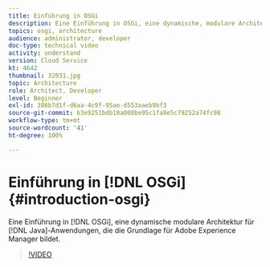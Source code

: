```yaml
---
title: Einführung in OSGi
description: Eine Einführung in OSGi, eine dynamische, modulare Architektur für Java-Anwendungen, die die Grundlage für Adobe Experience Manager bildet.
topics: osgi, architecture
audience: administrator, developer
doc-type: technical video
activity: understand
version: Cloud Service
kt: 4642
thumbnail: 32031.jpg
topic: Architecture
role: Architect, Developer
level: Beginner
exl-id: 386b7d1f-d6aa-4c9f-95ae-d553aaeb9bf3
source-git-commit: b3e9251bdb18a008be95c1fa9e5c79252a74fc98
workflow-type: tm+mt
source-wordcount: '41'
ht-degree: 100%

---
```


# Einführung in [!DNL OSGi] {#introduction-osgi}

Eine Einführung in [!DNL OSGi], eine dynamische modulare Architektur für [!DNL Java]-Anwendungen, die die Grundlage für Adobe Experience Manager bildet.

>[!VIDEO](https://video.tv.adobe.com/v/32031?quality=12&learn=on)
